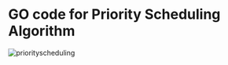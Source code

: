 # GO code for Priority Scheduling Algorithm

![priorityscheduling](https://user-images.githubusercontent.com/18065424/29535509-e637fc6c-86db-11e7-8565-7007e3f0ac00.PNG)
